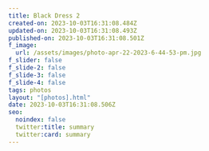 ```yaml
---
title: Black Dress 2
created-on: 2023-10-03T16:31:08.484Z
updated-on: 2023-10-03T16:31:08.493Z
published-on: 2023-10-03T16:31:08.501Z
f_image:
  url: /assets/images/photo-apr-22-2023-6-44-53-pm.jpg
f_slider: false
f_slide-2: false
f_slide-3: false
f_slide-4: false
tags: photos
layout: "[photos].html"
date: 2023-10-03T16:31:08.506Z
seo:
  noindex: false
  twitter:title: summary
  twitter:card: summary
---
```

